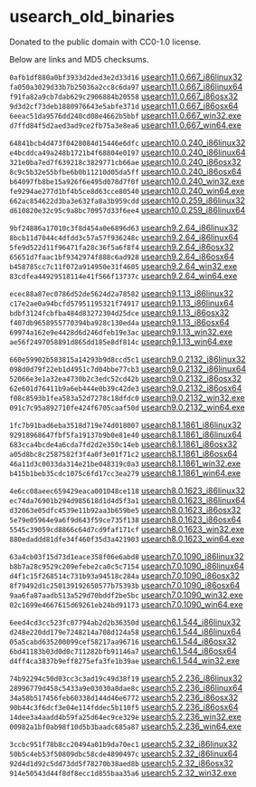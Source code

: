 # usearch_old_binaries

Donated to the public domain with CC0-1.0 license.

Below are links and MD5 checksums.

`0afb1df880a0bf3933d2ded3e2d33d16` [usearch11.0.667_i86linux32](bin/usearch11.0.667_i86linux32)   
`fa050a3029d33b7b25036a2cc8c6da97` [usearch11.0.667_i86linux64](bin/usearch11.0.667_i86linux64)   
`f91fa82a9cb7dab629c2906884b20558` [usearch11.0.667_i86osx32](bin/usearch11.0.667_i86osx32)   
`9d3d2cf73deb1880976643e5abfe371d` [usearch11.0.667_i86osx64](bin/usearch11.0.667_i86osx64)   
`6eeac51da9576dd240cd08e4662b5bbf` [usearch11.0.667_win32.exe](bin/usearch11.0.667_win32.exe)   
`d7ffd84f5d2aed3ad9ce2fb75a3e8ea6` [usearch11.0.667_win64.exe](bin/usearch11.0.667_win64.exe)   

`64841bcb4d473f0428084d15446e6dfc` [usearch10.0.240_i86linux32](bin/usearch10.0.240_i86linux32)   
`e4bcddca49a248b1721b4f68804e0197` [usearch10.0.240_i86linux64](bin/usearch10.0.240_i86linux64)   
`321e0ba7ed7f639218c3829771cb66ae` [usearch10.0.240_i86osx32](bin/usearch10.0.240_i86osx32)   
`8c9c5b32e55bfbe6b0b11210d05da5ff` [usearch10.0.240_i86osx64](bin/usearch10.0.240_i86osx64)   
`b64097fb8be15a926f6e495d078d7f0f` [usearch10.0.240_win32.exe](bin/usearch10.0.240_win32.exe)   
`fe9294ae277d1bf4b5ce8d63cce80540` [usearch10.0.240_win64.exe](bin/usearch10.0.240_win64.exe)   
`662ac854622d3ba3e632fa8a3b959cdd` [usearch10.0.259_i86linux32](bin/usearch10.0.259_i86linux32)   
`d610820e32c95c9a8bc70957d33f6ee4` [usearch10.0.259_i86linux64](bin/usearch10.0.259_i86linux64)   

`9bf24886a17010c3f8d454a0e6896d63` [usearch9.2.64_i86linux32](bin/usearch9.2.64_i86linux32)   
`8bcb11d7044c4dfdd3c57a57f936248c` [usearch9.2.64_i86linux64](bin/usearch9.2.64_i86linux64)   
`5fe9d522d11f96471fa28c36f5a6f8f4` [usearch9.2.64_i86osx32](bin/usearch9.2.64_i86osx32)   
`65651d7faac1bf9342974f888c6ad928` [usearch9.2.64_i86osx64](bin/usearch9.2.64_i86osx64)   
`b458785cc7c11f072a914950e31f4605` [usearch9.2.64_win32.exe](bin/usearch9.2.64_win32.exe)   
`83cdfea44929518114e41f566f13737c` [usearch9.2.64_win64.exe](bin/usearch9.2.64_win64.exe)   

`ecec88a87ec0786d52de5624d2a78582` [usearch9.1.13_i86linux32](bin/usearch9.1.13_i86linux32)   
`c17e2ae0a94bcfd57951195321f74917` [usearch9.1.13_i86linux64](bin/usearch9.1.13_i86linux64)   
`bdbf3124fcbfba484d83272304d25dce` [usearch9.1.13_i86osx32](bin/usearch9.1.13_i86osx32)   
`f407db9658955770394ba928c130ed4a` [usearch9.1.13_i86osx64](bin/usearch9.1.13_i86osx64)   
`69974a162e9e4428d6d246dfeb19e3ac` [usearch9.1.13_win32.exe](bin/usearch9.1.13_win32.exe)   
`ae56f2497058891d865dd185e8df814c` [usearch9.1.13_win64.exe](bin/usearch9.1.13_win64.exe)   

`660e59902b583815a14293b9d8ccd5c1` [usearch9.0.2132_i86linux32](bin/usearch9.0.2132_i86linux32)   
`098d0d79f22eb1d4951c7d04bbe77cb3` [usearch9.0.2132_i86linux64](bin/usearch9.0.2132_i86linux64)   
`52066e3e1a32ea4730b2c3edc52cd42b` [usearch9.0.2132_i86osx32](bin/usearch9.0.2132_i86osx32)   
`62e601d76411b9a6eb444e0b39c42de3` [usearch9.0.2132_i86osx64](bin/usearch9.0.2132_i86osx64)   
`f08c8593b1fea583a52d7278c18dfdc0` [usearch9.0.2132_win32.exe](bin/usearch9.0.2132_win32.exe)   
`091c7c95a892710fe424f6705caaf50d` [usearch9.0.2132_win64.exe](bin/usearch9.0.2132_win64.exe)   

`1fc7b91bad6eba3518d719e74d018007` [usearch8.1.1861_i86linux32](bin/usearch8.1.1861_i86linux32)   
`92918968647fbf5fa19137b9b0e81e40` [usearch8.1.1861_i86linux64](bin/usearch8.1.1861_i86linux64)   
`683cca4bcde4a6cda7fd2d2e350c14eb` [usearch8.1.1861_i86osx32](bin/usearch8.1.1861_i86osx32)   
`a05d8bc8c2587582f3f4a0f3e01f71c2` [usearch8.1.1861_i86osx64](bin/usearch8.1.1861_i86osx64)   
`46a11d3c0033da314e21be048319c0a3` [usearch8.1.1861_win32.exe](bin/usearch8.1.1861_win32.exe)   
`b415b1beb35cdc1075c6fd17cc3ea279` [usearch8.1.1861_win64.exe](bin/usearch8.1.1861_win64.exe)   

`4e6cc08aeec659429eaca001048ce118` [usearch8.0.1623_i86linux32](bin/usearch8.0.1623_i86linux32)   
`ec74da76901b294d985618d1d4d5f3a1` [usearch8.0.1623_i86linux64](bin/usearch8.0.1623_i86linux64)   
`d32063e05dfc4539e11b92aa3b659be5` [usearch8.0.1623_i86osx32](bin/usearch8.0.1623_i86osx32)   
`5e79e05964e9a6f9d643f59ce735f138` [usearch8.0.1623_i86osx64](bin/usearch8.0.1623_i86osx64)   
`5545c39059cd8866c64d7cd9faf171cf` [usearch8.0.1623_win32.exe](bin/usearch8.0.1623_win32.exe)   
`880edaddd81dfe34f460f35d3a421903` [usearch8.0.1623_win64.exe](bin/usearch8.0.1623_win64.exe)   

`63a4cb03f15d73d1eace358f06e6abd8` [usearch7.0.1090_i86linux32](bin/usearch7.0.1090_i86linux32)   
`b8b7a28c9529c209efebe2ca0c5c7154` [usearch7.0.1090_i86linux64](bin/usearch7.0.1090_i86linux64)   
`d4f1c15f268514c731b93a94518c284a` [usearch7.0.1090_i86osx32](bin/usearch7.0.1090_i86osx32)   
`8f79492d1c250139192650577b75393b` [usearch7.0.1090_i86osx64](bin/usearch7.0.1090_i86osx64)   
`9aa6fa87aadb513a529d70bddf2be5bc` [usearch7.0.1090_win32.exe](bin/usearch7.0.1090_win32.exe)   
`02c1699e4667615d69261eb24bd91173` [usearch7.0.1090_win64.exe](bin/usearch7.0.1090_win64.exe)   

`6eed4cd3cc523fc07794ab2d2b36350d` [usearch6.1.544_i86linux32](bin/usearch6.1.544_i86linux32)   
`d248e220dd179e7248214a708d124a58` [usearch6.1.544_i86linux64](bin/usearch6.1.544_i86linux64)   
`05a5cabd635200099cef58217aa96716` [usearch6.1.544_i86osx32](bin/usearch6.1.544_i86osx32)   
`6bd41183b03d0d0c711282bfb91146a7` [usearch6.1.544_i86osx64](bin/usearch6.1.544_i86osx64)   
`d4ff4ca3837b9eff8275efa3fe1b39ae` [usearch6.1.544_win32.exe](bin/usearch6.1.544_win32.exe)   

`74b92294c50d03cc3c3ad19c49d38f19` [usearch5.2.236_i86linux32](bin/usearch5.2.236_i86linux32)   
`28996779d458c5433a9e03030a8dae8c` [usearch5.2.236_i86linux64](bin/usearch5.2.236_i86linux64)   
`34a58b517456feb60338d144d46e6772` [usearch5.2.236_i86osx32](bin/usearch5.2.236_i86osx32)   
`90b44c3f6dcf3e04e114fddec5b110f5` [usearch5.2.236_i86osx64](bin/usearch5.2.236_i86osx64)   
`14dee3a4aadd4b59fa25d64ec9ce329e` [usearch5.2.236_win32.exe](bin/usearch5.2.236_win32.exe)   
`00982a1bf0ab98f10d5b3baadc685a87` [usearch5.2.236_win64.exe](bin/usearch5.2.236_win64.exe)   

`3ccbc951f78b8cc20494a01b9da70ec1` [usearch5.2.32_i86linux32](bin/usearch5.2.32_i86linux32)   
`50b5c4eb53f50809dbc58cde4890497c` [usearch5.2.32_i86linux64](bin/usearch5.2.32_i86linux64)   
`92d4d1d92c5dd73dd5f78270b38aed8b` [usearch5.2.32_i86osx32](bin/usearch5.2.32_i86osx32)   
`914e50543d44f8df8ecc1d855baa35a6` [usearch5.2.32_win32.exe](bin/usearch5.2.32_win32.exe)   
